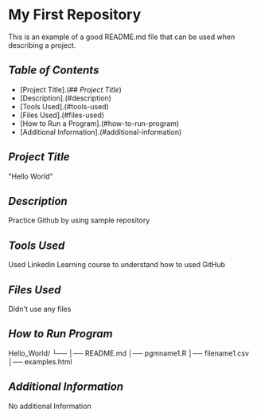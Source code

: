 # **My First Repository**
This is an example of a good README.md file that can be used when describing a project.

## _Table of Contents_

- [Project Title].(## _Project Title_)
- [Description].(#description)
- [Tools Used].(#tools-used)
- [Files Used].(#files-used)
- [How to Run a Program].(#how-to-run-program)
- [Additional Information].(#additional-information)

## _Project Title_

"Hello World"

## _Description_

Practice Github by using sample repository

## _Tools Used_

Used Linkedin Learning course to understand how to used GitHub

## _Files Used_

Didn't use any files 

## _How to Run Program_

Hello_World/
└── 
    │── README.md
    │── pgmname1.R
    │── filename1.csv
    │── examples.html

## _Additional Information_

No additional Information
